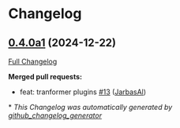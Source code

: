 # Changelog

## [0.4.0a1](https://github.com/JarbasHiveMind/hivemind-listener/tree/0.4.0a1) (2024-12-22)

[Full Changelog](https://github.com/JarbasHiveMind/hivemind-listener/compare/0.3.0...0.4.0a1)

**Merged pull requests:**

- feat: tranformer plugins [\#13](https://github.com/JarbasHiveMind/hivemind-listener/pull/13) ([JarbasAl](https://github.com/JarbasAl))



\* *This Changelog was automatically generated by [github_changelog_generator](https://github.com/github-changelog-generator/github-changelog-generator)*
